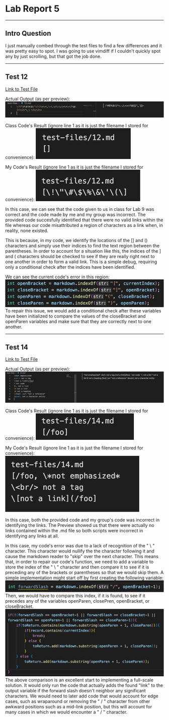 # **Lab Report 5**

___

## Intro Question

I just manually combed through the test files to find a few differences and it was pretty easy to spot. I was going to use vimdiff if I couldn't quickly spot any by just scrolling, but that got the job done. 

___

## Test 12

[Link to Test File](https://github.com/nidhidhamnani/markdown-parser/blob/main/test-files/12.md)

Actual Output (as per preview):
![Test12.md](test12.png)

Class Code's Result (ignore line 1 as it is just the filename I stored for convenience):
![Test12.md](class_test12.png)

My Code's Result (ignore line 1 as it is just the filename I stored for convenience):
![Test12.md](my_test12.png)

In this case, we can see that the code given to us in class for Lab 9 was correct and the code made by me and my group was incorrect. The provided code succesfully identified that there were no valid links within the file whereas our code misattributed a region of characters as a link when, in reality, none existed. 

This is because, in my code, we identify the locations of the [] and () characters and simply use their indices to find the text region between the parentheses. In order to account for a situation like this, the indices of the ] and ( characters should be checked to see if they are really right next to one another in order to form a valid link. This is a simple debug, requiring only a conditional check after the indices have been identified. 

We can see the current code's error in this region:
![Error](myerror12.png)
To repair this issue, we would add a conditional check after these variables have been initialized to compare the values of the closeBracket and openParen variables and make sure that they are correctly next to one another.

___

## Test 14

[Link to Test File](https://github.com/nidhidhamnani/markdown-parser/blob/main/test-files/14.md)

Actual Output (as per preview):
![Test14.md](test14.png)

Class Code's Result (ignore line 1 as it is just the filename I stored for convenience):
![Test12.md](class_test14.png)

My Code's Result (ignore line 1 as it is just the filename I stored for convenience):
![Test12.md](my_test14.png)

In this case, both the provided code and my group's code was incorrect in identifying the links. The Preview showed us that there were actually no links contained within the .md file so both scripts were incorrect in identifying any links at all. 

In this case, my code's error was due to a lack of recognition of the " \ " character. This character would nullify the the character following it and cause the markdown reader to "skip" over the next character. This means that, in order to repair our code's function, we need to add a variable to store the index of the " \ " character and then compare it to see if it is preceding any of the brackets or parentheses so that we would skip them. A simple implementation might start off by first creating the following variable: 
![test14 fix](test14sol_1.png)
Then, we would have to compare this index, if it is found, to see if it precedes any of the variables openParen, closePren, openBracket, or closeBracket. 
![test14 fix](test14sol_2.png)
The above comparison is an excellent start to implementing a full-scale solution. It would only run the code that actually adds the found "link" to the output variable if the forward slash doesn't neighbor any significant characters. We would need to later add code that would account for edge cases, such as wraparound or removing the " / " character from other awkward positions such as a mid-link position, but this will account for many cases in which we would encounter a " / " character. 